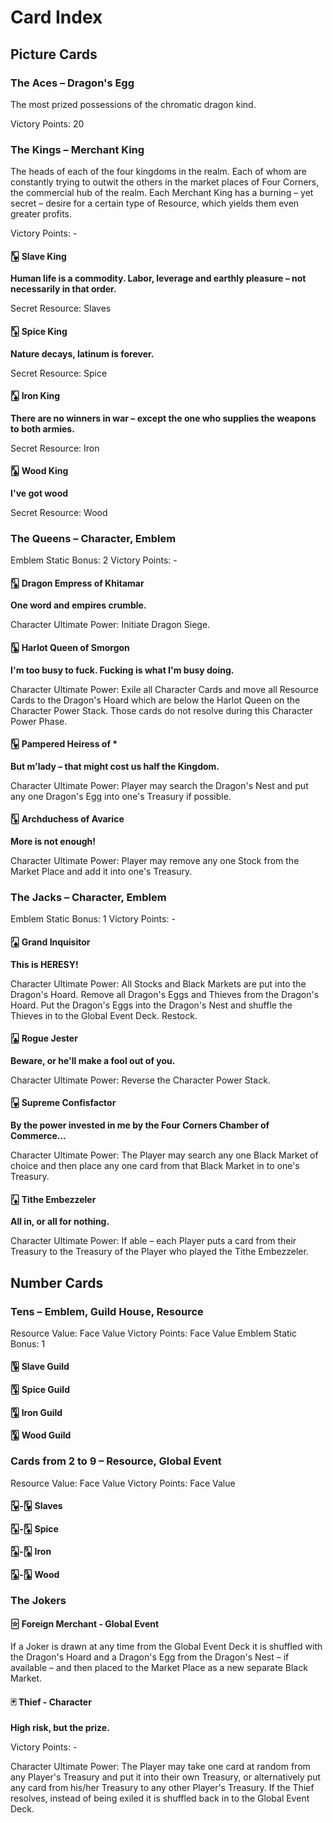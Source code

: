 # Card Index

## Picture Cards

### The Aces – Dragon's Egg

The most prized possessions of the chromatic dragon kind.

Victory Points: 20

### The Kings – Merchant King

The heads of each of the four kingdoms in the realm. Each of whom are constantly trying to outwit the others in the market places of Four Corners, the commercial hub of the realm. Each Merchant King has a burning – yet secret – desire for a certain type of Resource, which yields them even greater profits.

Victory Points: -

#### 🂾 Slave King

**Human life is a commodity. Labor, leverage and earthly pleasure – not necessarily in that order.**

Secret Resource: Slaves

#### 🃎 Spice King

**Nature decays, latinum is forever.**

Secret Resource: Spice

#### 🂮 Iron King

**There are no winners in war – except the one who supplies the weapons to both armies.**

Secret Resource: Iron

#### 🃞 Wood King

**I've got wood**

Secret Resource: Wood

### The Queens – Character, Emblem

Emblem Static Bonus: 2
Victory Points: -

#### 🂭 Dragon Empress of Khitamar

**One word and empires crumble.**

Character Ultimate Power: Initiate Dragon Siege.

#### 🃝 Harlot Queen of Smorgon

**I'm too busy to fuck. Fucking is what I'm busy doing.**

Character Ultimate Power: Exile all Character Cards and move all Resource Cards to the Dragon's Hoard which are below the Harlot Queen on the Character Power Stack. Those cards do not resolve during this Character Power Phase.

#### 🂽 Pampered Heiress of *

**But m'lady – that might cost us half the Kingdom.**

Character Ultimate Power: Player may search the Dragon's Nest and put any one Dragon's Egg into one's Treasury if possible.

#### 🃍 Archduchess of Avarice

**More is not enough!**

Character Ultimate Power: Player may remove any one Stock from the Market Place and add it into one's Treasury.

### The Jacks – Character, Emblem

Emblem Static Bonus: 1
Victory Points: -

#### 🂫 Grand Inquisitor

**This is HERESY!**

Character Ultimate Power: All Stocks and Black Markets are put into the Dragon's Hoard. Remove all Dragon's Eggs and Thieves from the Dragon's Hoard. Put the Dragon's Eggs into the Dragon's Nest and shuffle the Thieves in to the Global Event Deck. Restock.

#### 🃛 Rogue Jester

**Beware, or he'll make a fool out of you.**

Character Ultimate Power: Reverse the Character Power Stack.

#### 🂻 Supreme Confisfactor

**By the power invested in me by the Four Corners Chamber of Commerce...**

Character Ultimate Power: The Player may search any one Black Market of choice and then place any one card from that Black Market in to one's Treasury.

#### 🃋 Tithe Embezzeler

**All in, or all for nothing.**

Character Ultimate Power: If able – each Player puts a card from their Treasury to the Treasury of the Player who played the Tithe Embezzeler.

## Number Cards
 
### Tens – Emblem, Guild House, Resource

Resource Value: Face Value
Victory Points: Face Value
Emblem Static Bonus: 1

#### 🂺 Slave Guild

#### 🃊 Spice Guild

#### 🂪 Iron Guild

#### 🃚 Wood Guild

### Cards from 2 to 9 – Resource, Global Event

Resource Value: Face Value
Victory Points: Face Value

#### 🂲-🂹 Slaves

#### 🃂-🃉 Spice

#### 🂢-🂩 Iron

#### 🃒-🃙 Wood

### The Jokers

#### 🃟 Foreign Merchant - Global Event

If a Joker is drawn at any time from the Global Event Deck it is shuffled with the Dragon's Hoard and a Dragon's Egg from the Dragon's Nest – if available – and then placed to the Market Place as a new separate Black Market.

#### 🃏 Thief - Character

**High risk, but the prize.**

Victory Points: -

Character Ultimate Power: The Player may take one card at random from any Player's Treasury and put it into their own Treasury, or alternatively put any card from his/her Treasury to any other Player's Treasury. If the Thief resolves, instead of being exiled it is shuffled back in to the Global Event Deck.
